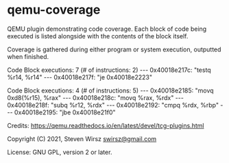 # qemu-coverage
QEMU plugin demonstrating code coverage.  Each block of code being 
   executed is listed alongside with the contents of the block itself.

Coverage is gathered during either program or system execution, outputted when finished.

Code Block executions: 7 (# of instructions: 2)
--- 0x40018e217c: "testq %r14, %r14"
--- 0x40018e217f: "je 0x40018e2223"

Code Block executions: 4 (# of instructions: 5)
--- 0x40018e2185: "movq 0xd8(%r15), %rax"
--- 0x40018e218c: "movq %rax, %rdx"
--- 0x40018e218f: "subq %r12, %rdx"
--- 0x40018e2192: "cmpq %rdx, %rbp"
--- 0x40018e2195: "jbe 0x40018e21f0"

Credits: https://qemu.readthedocs.io/en/latest/devel/tcg-plugins.html

Copyright (C) 2021, Steven Wirsz <swirsz@gmail.com>

License: GNU GPL, version 2 or later.
